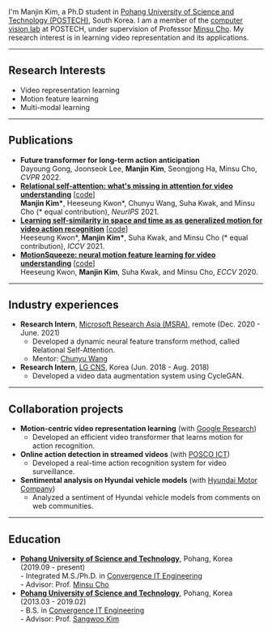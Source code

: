 <!--
**KimManjin/KimManjin** is a ✨ _special_ ✨ repository because its `README.md` (this file) appears on your GitHub profile.

Here are some ideas to get you started:

- 🔭 I’m currently working on ...
- 🌱 I’m currently learning ...
- 👯 I’m looking to collaborate on ...
- 🤔 I’m looking for help with ...
- 💬 Ask me about ...
- 📫 How to reach me: ...
- 😄 Pronouns: ...
- ⚡ Fun fact: ...
-->

I'm Manjin Kim, a Ph.D student in [Pohang University of Science and Technology (POSTECH)](https://www.postech.ac.kr/eng/), South Korea. I am a member of the [computer vision lab](http://cvlab.postech.ac.kr/lab/) at POSTECH, under supervision of Professor [Minsu Cho](http://cvlab.postech.ac.kr/~mcho/). My research interest is in learning video representation and its applications.

---------------------------------------------

## Research Interests
* Video representation learning
* Motion feature learning
* Multi-modal learning

---------------------------------------------

## Publications
- **Future transformer for long-term action anticipation**  
  Dayoung Gong, Joonseok Lee, **Manjin Kim**, Seongjong Ha, Minsu Cho, _CVPR_ 2022.
- **[Relational self-attention: what's missing in attention for video understanding](https://arxiv.org/abs/2111.01673)** &#91;[code](https://github.com/KimManjin/RSA)&#93;  
  **Manjin Kim\***, Heeseung Kwon\*, Chunyu Wang, Suha Kwak, and Minsu Cho (* equal contribution), _NeurIPS_ 2021.     
- **[Learning self-similarity in space and time as as generalized motion for video action recognition](https://arxiv.org/abs/2102.07092)** &#91;[code](https://github.com/arunos728/SELFY)&#93;  
  Heeseung Kwon\*, **Manjin Kim\***, Suha Kwak, and Minsu Cho (* equal contribution), _ICCV_ 2021.
- **[MotionSqueeze: neural motion feature learning for video understanding](https://arxiv.org/abs/2007.09933)** &#91;[code](https://github.com/arunos728/MotionSqueeze)&#93;  
  Heeseung Kwon, **Manjin Kim**, Suha Kwak, and Minsu Cho, _ECCV_ 2020.

---------------------------------------------

## Industry experiences
- **Research Intern**, [Microsoft Research Asia (MSRA)](https://www.microsoft.com/en-us/research/lab/microsoft-research-asia/), remote (Dec. 2020 - June. 2021)
    + Developed a dynamic neural feature transform method, called Relational Self-Attention.
    + Mentor: [Chunyu Wang](https://www.microsoft.com/en-us/research/people/chnuwa/)
- **Research Intern**, [LG CNS](https://www.lgcns.com/EN/Home), Korea (Jun. 2018 - Aug. 2018)
    + Developed a video data augmentation system using CycleGAN.

---------------------------------------------

## Collaboration projects
- **Motion-centric video representation learning** (with [Google Research](https://research.google/))
    + Developed an efficient video transformer that learns motion for action recognition.
- **Online action detection in streamed videos** (with [POSCO ICT](https://www.poscoict.com/servlet/Main?lang=en))
    + Developed a real-time action recognition system for video surveillance.
- **Sentimental analysis on Hyundai vehicle models** (with [Hyundai Motor Company](https://www.hyundai.com/kr/en/main))
    + Analyzed a sentiment of Hyundai vehicle models from comments on web communities.

---------------------------------------------

## Education
- **[Pohang University of Science and Technology](http://postech.ac.kr/eng/)**, Pohang, Korea (2019.09 - present)  
  \- Integrated M.S./Ph.D. in [Convergence IT Engineering](https://cite.postech.ac.kr/)  
  \- Advisor: Prof. [Minsu Cho](http://cvlab.postech.ac.kr/~mcho/)
- **[Pohang University of Science and Technology](http://postech.ac.kr/eng/)**, Pohang, Korea (2013.03 - 2019.02)  
	\- B.S. in [Convergence IT Engineering](https://cite.postech.ac.kr/)  
	\- Advisor: Prof. [Sangwoo Kim](https://icsl.postech.ac.kr/)
